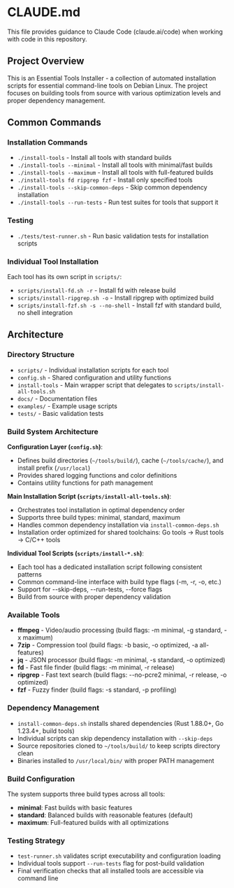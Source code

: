 # CLAUDE.md

This file provides guidance to Claude Code (claude.ai/code) when working with code in this repository.

## Project Overview

This is an Essential Tools Installer - a collection of automated installation scripts for essential command-line tools on Debian Linux. The project focuses on building tools from source with various optimization levels and proper dependency management.

## Common Commands

### Installation Commands
- `./install-tools` - Install all tools with standard builds
- `./install-tools --minimal` - Install all tools with minimal/fast builds  
- `./install-tools --maximum` - Install all tools with full-featured builds
- `./install-tools fd ripgrep fzf` - Install only specified tools
- `./install-tools --skip-common-deps` - Skip common dependency installation
- `./install-tools --run-tests` - Run test suites for tools that support it

### Testing
- `./tests/test-runner.sh` - Run basic validation tests for installation scripts

### Individual Tool Installation
Each tool has its own script in `scripts/`:
- `scripts/install-fd.sh -r` - Install fd with release build
- `scripts/install-ripgrep.sh -o` - Install ripgrep with optimized build
- `scripts/install-fzf.sh -s --no-shell` - Install fzf with standard build, no shell integration

## Architecture

### Directory Structure
- `scripts/` - Individual installation scripts for each tool
- `config.sh` - Shared configuration and utility functions
- `install-tools` - Main wrapper script that delegates to `scripts/install-all-tools.sh`
- `docs/` - Documentation files
- `examples/` - Example usage scripts
- `tests/` - Basic validation tests

### Build System Architecture

**Configuration Layer (`config.sh`)**:
- Defines build directories (`~/tools/build/`), cache (`~/tools/cache/`), and install prefix (`/usr/local`)
- Provides shared logging functions and color definitions
- Contains utility functions for path management

**Main Installation Script (`scripts/install-all-tools.sh`)**:
- Orchestrates tool installation in optimal dependency order
- Supports three build types: minimal, standard, maximum
- Handles common dependency installation via `install-common-deps.sh`
- Installation order optimized for shared toolchains: Go tools → Rust tools → C/C++ tools

**Individual Tool Scripts (`scripts/install-*.sh`)**:
- Each tool has a dedicated installation script following consistent patterns
- Common command-line interface with build type flags (-m, -r, -o, etc.)
- Support for --skip-deps, --run-tests, --force flags
- Build from source with proper dependency validation

### Available Tools
- **ffmpeg** - Video/audio processing (build flags: -m minimal, -g standard, -x maximum)
- **7zip** - Compression tool (build flags: -b basic, -o optimized, -a all-features)
- **jq** - JSON processor (build flags: -m minimal, -s standard, -o optimized)
- **fd** - Fast file finder (build flags: -m minimal, -r release)
- **ripgrep** - Fast text search (build flags: --no-pcre2 minimal, -r release, -o optimized)
- **fzf** - Fuzzy finder (build flags: -s standard, -p profiling)

### Dependency Management
- `install-common-deps.sh` installs shared dependencies (Rust 1.88.0+, Go 1.23.4+, build tools)
- Individual scripts can skip dependency installation with `--skip-deps`
- Source repositories cloned to `~/tools/build/` to keep scripts directory clean
- Binaries installed to `/usr/local/bin/` with proper PATH management

### Build Configuration
The system supports three build types across all tools:
- **minimal**: Fast builds with basic features
- **standard**: Balanced builds with reasonable features (default)
- **maximum**: Full-featured builds with all optimizations

### Testing Strategy
- `test-runner.sh` validates script executability and configuration loading
- Individual tools support `--run-tests` flag for post-build validation
- Final verification checks that all installed tools are accessible via command line
